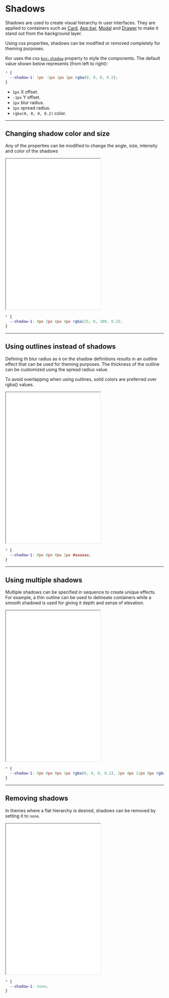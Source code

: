 # Shadows

Shadows are used to create visual hierarchy in user interfaces. They are applied to containers such as [Card](components/card), [App bar](components/app-bar), [Modal](components/modal) and [Drawer](components/drawer) to make it stand out from the background layer.

Using css properties, shadows can be modified or removed completely for theming purposes.

Kor uses the css [`box-shadow`](https://developer.mozilla.org/en-US/docs/Web/CSS/box-shadow) property to style the components. The default value shown below represents (from left to right):

```css
* {
  --shadow-1: 1px -1px 1px 1px rgba(0, 0, 0, 0.2);
}
```

- `1px` X offset.
- `-1px` Y offset.
- `1px` blur radius.
- `1px` spread radius.
- `rgba(0, 0, 0, 0.2)` color.

---

## Changing shadow color and size

Any of the properties can be modified to change the angle, size, intensity and color of the shadows

<iframe src="./assets/docs/theming/shadows/color-size.html" height="480px"></iframe>

```css
* {
  --shadow-1: 0px 2px 8px 4px rgba(25, 0, 100, 0.2);
}
```

---

## Using outlines instead of shadows

Defining th blur radius as `0` on the shadow definitions results in an outline effect that can be used for theming purposes. The thickness of the outline can be customized using the spread radius value.

To avoid overlapping when using outlines, solid colors are preferred over rgba() values.

<iframe src="./assets/docs/theming/shadows/outline.html" height="480px"></iframe>

```css
* {
  --shadow-1: 0px 0px 0px 2px #aaaaaa;
}
```

---

## Using multiple shadows

Multiple shadows can be specified in sequence to create unique effects. For example, a thin outline can be used to delineate containers while a smooth shadowd is used for giving it depth and sense of elevation.

<iframe src="./assets/docs/theming/shadows/multiple.html" height="480px"></iframe>

```css
* {
  --shadow-1: 0px 0px 0px 1px rgba(0, 0, 0, 0.1), 2px 4px 12px 8px rgba(0, 0, 0, 0.1);
}
```

---

## Removing shadows

In themes where a flat hierarchy is desired, shadows can be removed by setting it to `none`.

<iframe src="./assets/docs/theming/shadows/remove.html" height="480px"></iframe>

```css
* {
  --shadow-1: none;
}
```
